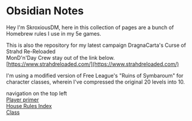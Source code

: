 # Obsidian Notes

Hey I'm SkroxiousDM, here in this collection of pages are a bunch of Homebrew rules I use in my 5e games.

This is also the repository for my latest campaign DragnaCarta's Curse of Strahd Re-Reloaded <br/>
MonD'n'Day Crew stay out of the link below.<br/>
[https://www.strahdreloaded.com/](https://www.strahdreloaded.com/)

I'm using a modified version of Free League's "Ruins of Symbaroum" for character classes, wherein I've compressed the original 20 levels into 10.

navigation on the top left <br/>
[Player primer](https://skroxiousdm.github.io/SkroxiousDM/1.%20Start%20Here/Character%20Creation%20Steps) <br/>
[House Rules Index](https://skroxiousdm.github.io/SkroxiousDM/7.%20House%20Rules/1.%20House%20Rules%20Index)<br/>
[Class](https://skroxiousdm.github.io/SkroxiousDM/3.%20Classes/Class)<br/>
